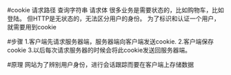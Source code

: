 #cookie
请求路径 查询字符串 请求体 
很多业务是需要状态的，比如购物车，比如登陆。
但HTTP是无状态的，无法区分用户的身份。
为了标识和认证一个用户，就需要用到cookie

#步骤
1.客户端先请求服务器端，服务器端向客户端发送cookie.
2.客户端保存cookie
3.以后每次请求服务器的时候会将此cookie发送回服务器端。

#原理
网站为了辨别用户身份，进行会话跟踪而要在客户端上存储数据
